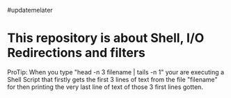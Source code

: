 #updatemelater
<h1>This repository is about Shell, I/O Redirections and filters</h1>
<p>
ProTip: When you type "head -n 3 filename | tails -n 1" your are executing a Shell Script that firstly gets the first 3 lines of text from the file "filename" for then printing the very last line of text of those 3 first lines gotten.
